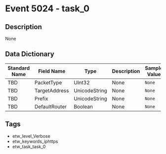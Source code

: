 # Event 5024 - task_0

## Description
None

## Data Dictionary
|Standard Name|Field Name|Type|Description|Sample Value|
|---|---|---|---|---|
|TBD|PacketType|UInt32|None|`None`|
|TBD|TargetAddress|UnicodeString|None|`None`|
|TBD|Prefix|UnicodeString|None|`None`|
|TBD|DefaultRouter|Boolean|None|`None`|

## Tags
* etw_level_Verbose
* etw_keywords_iphttps
* etw_task_task_0